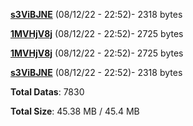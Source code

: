 [**s3ViBJNE**](/data/s3ViBJNE.txt) (08/12/22 - 22:52)- 2318 bytes

[**1MVHjV8j**](/data/1MVHjV8j.txt) (08/12/22 - 22:52)- 2725 bytes

[**1MVHjV8j**](/data/1MVHjV8j.txt) (08/12/22 - 22:52)- 2725 bytes

[**s3ViBJNE**](/data/s3ViBJNE.txt) (08/12/22 - 22:52)- 2318 bytes

**Total Datas**: 7830

**Total Size**: 45.38 MB / 45.4 MB